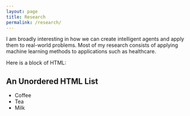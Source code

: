 ```yaml
---
layout: page
title: Research
permalink: /research/
---
```


I am broadly interesting in how we can create intelligent agents and apply them to real-world problems. Most of my research consists of applying machine learning methods to applications such as healthcare. 

Here is a block of HTML: 

<h2>An Unordered HTML List</h2>

<ul>
  <li>Coffee</li>
  <li>Tea</li>
  <li>Milk</li>
</ul>